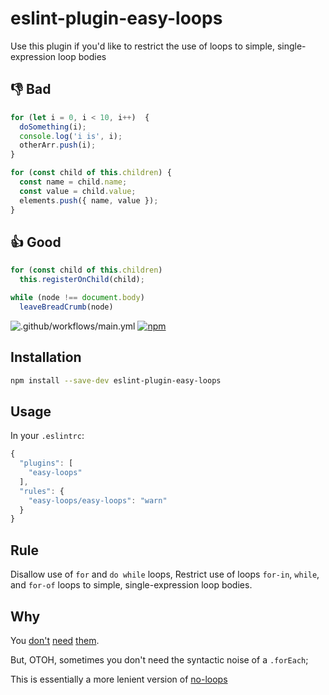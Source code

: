 # eslint-plugin-easy-loops

Use this plugin if you'd like to restrict the use of loops to simple, single-expression loop bodies

## 👎 Bad
```js
for (let i = 0, i < 10, i++)  {
  doSomething(i);
  console.log('i is', i);
  otherArr.push(i);
}

for (const child of this.children) {
  const name = child.name;
  const value = child.value;
  elements.push({ name, value });
}
```

## 👍 Good
```js
for (const child of this.children)
  this.registerOnChild(child);

while (node !== document.body)
  leaveBreadCrumb(node)
```

![.github/workflows/main.yml](https://github.com/bennypowers/eslint-plugin-easy-loops/workflows/.github/workflows/main.yml/badge.svg?branch=master)
[![npm](https://img.shields.io/npm/v/eslint-plugin-easy-loops.svg)](https://www.npmjs.com/package/eslint-plugin-easy-loops)

## Installation
```sh
npm install --save-dev eslint-plugin-easy-loops
```

## Usage
In your `.eslintrc`:

```javascript
{
  "plugins": [
    "easy-loops"
  ],
  "rules": {
    "easy-loops/easy-loops": "warn"
  }
}
```

## Rule
Disallow use of `for` and `do while` loops, Restrict use of loops `for-in`, `while`, and `for-of` loops to simple, single-expression loop bodies.

## Why
You [don't](http://www.codereadability.com/coding-without-loops/) [need](http://joelhooks.com/blog/2014/02/06/stop-writing-for-loops-start-using-underscorejs/) [them](http://www.sitepoint.com/quick-tip-stop-writing-loops-start-thinking-with-maps/).

But, OTOH, sometimes you don't need the syntactic noise of a `.forEach`;

This is essentially a more lenient version of [no-loops](https://npm.im/eslint-plugin-no-loops)
